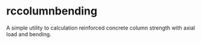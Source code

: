 rccolumnbending
===============

A simple utility to calculation reinforced concrete column strength with axial load and bending.